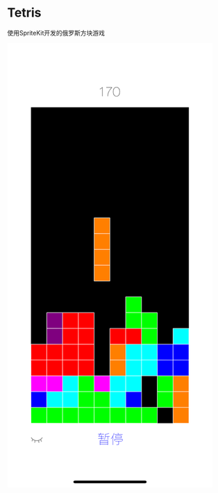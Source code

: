 # Tetris
使用SpriteKit开发的俄罗斯方块游戏

![](https://github.com/misslove1015/DemoPictures/blob/master/Tetris.png)
